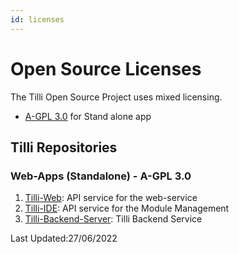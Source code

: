 ```yaml
---
id: licenses
---
```


# Open Source Licenses

The Tilli Open Source Project uses mixed licensing.

- [A-GPL 3.0](<https://tldrlegal.com/license/gnu-lesser-general-public-license-v3-(lgpl-3)>) for Stand alone app

## Tilli Repositories

### Web-Apps (Standalone) - A-GPL 3.0

1. [Tilli-Web](https://github.com/tillioss/tilli-web-app):  API service for the web-service
2. [Tilli-IDE](https://github.com/tillioss/tilli-ide): API service for the Module Management
3. [Tilli-Backend-Server](https://github.com/tillioss/tilli-backend-server): Tilli  Backend Service

 


Last Updated:27/06/2022
